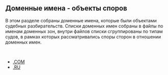 ## Доменные имена - объекты споров
В этом разделе собраны доменные имена, которые были объектами судебных разбирательств. Списки доменных имен собраны в файлы по именам доменных зон, внутри файлов списки сгруппированы по типам судов, в рамках которых рассматривались споры сторон в отношении доменных имен.


<br/>

* [.COM](https://github.com/xCounsel/cardamom/blob/master/Russian/domains/com.md)
* [.RU](https://github.com/xCounsel/cardamom/blob/master/Russian/domains/ru.md)

